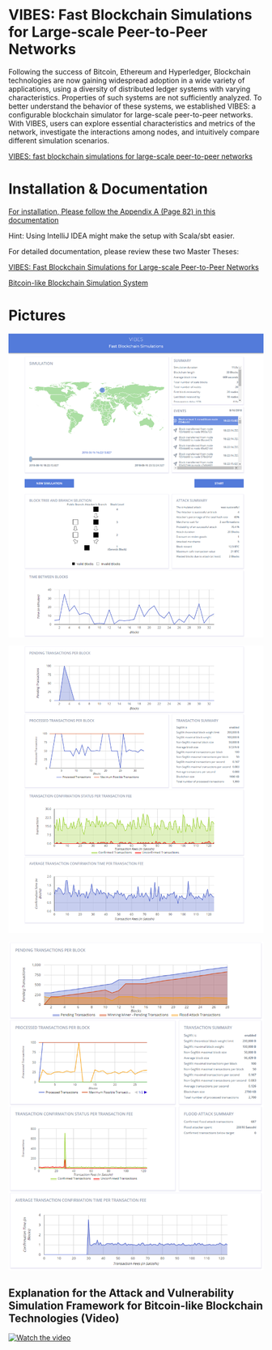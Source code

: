 # VIBES: Fast Blockchain Simulations for Large-scale Peer-to-Peer Networks

Following the success of Bitcoin, Ethereum and Hyperledger, Blockchain technologies are now gaining widespread adoption in a wide variety of applications, using a diversity of distributed ledger systems with varying characteristics. Properties of such systems are not sufficiently analyzed. To better understand the behavior of these systems, we established VIBES: a configurable blockchain simulator for large-scale peer-to-peer networks. With VIBES, users can explore essential characteristics and metrics of the network, investigate the interactions among nodes, and intuitively compare different simulation scenarios.

[VIBES: fast blockchain simulations for large-scale peer-to-peer networks](https://dl.acm.org/citation.cfm?id=3155020)

# Installation & Documentation

[For installation, Please follow the Appendix A (Page 82) in this documentation](https://github.com/i13-msrg/vibes/blob/master/docs/Attacks-simulation-thesis.pdf)

Hint: Using IntelliJ IDEA might make the setup with Scala/sbt easier.

For detailed documentation, please review these two Master Theses:

[VIBES: Fast Blockchain Simulations for Large-scale Peer-to-Peer Networks](https://github.com/i13-msrg/vibes/blob/master/docs/Master_Thesis_VIBES.pdf)

[Bitcoin-like Blockchain Simulation System](https://github.com/i13-msrg/vibes/blob/master/docs/Attacks-simulation-thesis.pdf)

# Pictures

![simulation](./pictures/DoubleSpendingAttack.png "Simulation - Double-Spending Attack")

![simulation](./pictures/Transactions.png "Simulation - Transactions")

![alt text](./pictures/FloodAttack.png "Simulation - Flood Attack")

## Explanation for the Attack and Vulnerability Simulation Framework for Bitcoin-like Blockchain Technologies (Video)

[![Watch the video](https://img.youtube.com/vi/-I066QuHgUQ/maxresdefault.jpg)](https://youtu.be/-I066QuHgUQ)
